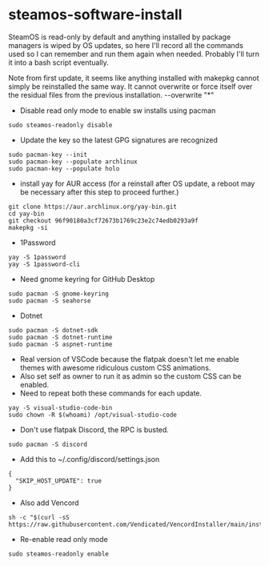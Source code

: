 # steamos-software-install

SteamOS is read-only by default and anything installed by package managers is wiped by OS updates, so here I'll record all the commands used so I can remember and run them again when needed. Probably I'll turn it into a bash script eventually.  

Note from first update, it seems like anything installed with makepkg cannot simply be reinstalled the same way. It cannot overwrite or force itself over the residual files from the previous installation.
--overwrite "*"
  
- Disable read only mode to enable sw installs using pacman
```
sudo steamos-readonly disable  
```
- Update the key so the latest GPG signatures are recognized
```
sudo pacman-key --init  
sudo pacman-key --populate archlinux  
sudo pacman-key --populate holo  
```
- install yay for AUR access (for a reinstall after OS update, a reboot may be necessary after this step to proceed further.)
```
git clone https://aur.archlinux.org/yay-bin.git
cd yay-bin
git checkout 96f90180a3cf72673b1769c23e2c74edb0293a9f
makepkg -si
```
- 1Password
```
yay -S 1password
yay -S 1password-cli
```
- Need gnome keyring for GitHub Desktop
```
sudo pacman -S gnome-keyring
sudo pacman -S seahorse
```
- Dotnet
```
sudo pacman -S dotnet-sdk  
sudo pacman -S dotnet-runtime  
sudo pacman -S aspnet-runtime  
```
- Real version of VSCode because the flatpak doesn't let me enable themes with awesome ridiculous custom CSS animations.
- Also set self as owner to run it as admin so the custom CSS can be enabled.
- Need to repeat both these commands for each update.
```
yay -S visual-studio-code-bin
sudo chown -R $(whoami) /opt/visual-studio-code
```
- Don't use flatpak Discord, the RPC is busted.
```
sudo pacman -S discord
```
- Add this to ~/.config/discord/settings.json
```
{
  "SKIP_HOST_UPDATE": true
}
```
- Also add Vencord
```
sh -c "$(curl -sS https://raw.githubusercontent.com/Vendicated/VencordInstaller/main/install.sh)"
```
- Re-enable read only mode
```
sudo steamos-readonly enable  
```
